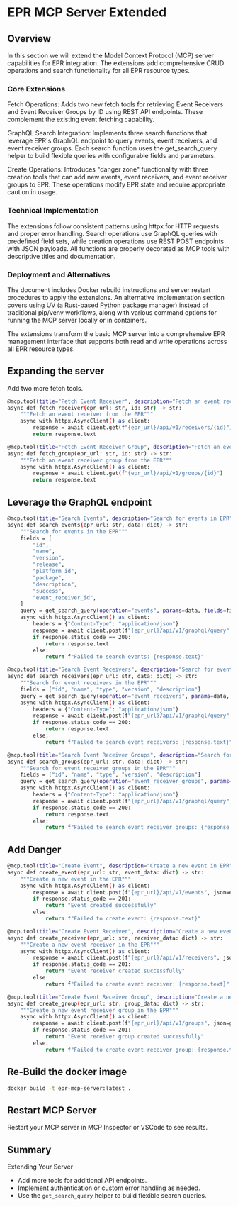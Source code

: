 # EPR MCP Server Extended

## Overview

In this section we will extend the Model Context Protocol (MCP) server capabilities for EPR integration. The extensions add comprehensive CRUD operations and search functionality for all EPR resource types.

### Core Extensions

Fetch Operations: Adds two new fetch tools for retrieving Event Receivers and Event Receiver Groups by ID using REST API endpoints. These complement the existing event fetching capability.

GraphQL Search Integration: Implements three search functions that leverage EPR's GraphQL endpoint to query events, event receivers, and event receiver groups. Each search function uses the get_search_query helper to build flexible queries with configurable fields and parameters.

Create Operations: Introduces "danger zone" functionality with three creation tools that can add new events, event receivers, and event receiver groups to EPR. These operations modify EPR state and require appropriate caution in usage.

### Technical Implementation

The extensions follow consistent patterns using httpx for HTTP requests and proper error handling. Search operations use GraphQL queries with predefined field sets, while creation operations use REST POST endpoints with JSON payloads. All functions are properly decorated as MCP tools with descriptive titles and documentation.

###  Deployment and Alternatives

The document includes Docker rebuild instructions and server restart procedures to apply the extensions. An alternative implementation section covers using UV (a Rust-based Python package manager) instead of traditional pip/venv workflows, along with various command options for running the MCP server locally or in containers.

The extensions transform the basic MCP server into a comprehensive EPR management interface that supports both read and write operations across all EPR resource types.

## Expanding the server

Add two more fetch tools.

```bash
@mcp.tool(title="Fetch Event Receiver", description="Fetch an event receiver from EPR")
async def fetch_receiver(epr_url: str, id: str) -> str:
    """Fetch an event receiver from the EPR"""
    async with httpx.AsyncClient() as client:
        response = await client.get(f"{epr_url}/api/v1/receivers/{id}")
        return response.text

@mcp.tool(title="Fetch Event Receiver Group", description="Fetch an event receiver group from EPR")
async def fetch_group(epr_url: str, id: str) -> str:
    """Fetch an event receiver group from the EPR"""
    async with httpx.AsyncClient() as client:
        response = await client.get(f"{epr_url}/api/v1/groups/{id}")
        return response.text
```

## Leverage the GraphQL endpoint

```bash
@mcp.tool(title="Search Events", description="Search for events in EPR")
async def search_events(epr_url: str, data: dict) -> str:
    """Search for events in the EPR"""
    fields = [
        "id",
        "name",
        "version",
        "release",
        "platform_id",
        "package",
        "description",
        "success",
        "event_receiver_id",
    ]
    query = get_search_query(operation="events", params=data, fields=fields)
    async with httpx.AsyncClient() as client:
        headers = {"Content-Type": "application/json"}
        response = await client.post(f"{epr_url}/api/v1/graphql/query", json=query.as_dict_query(), headers=headers)
        if response.status_code == 200:
            return response.text
        else:
            return f"Failed to search events: {response.text}"

@mcp.tool(title="Search Event Receivers", description="Search for event receivers in EPR")
async def search_receivers(epr_url: str, data: dict) -> str:
    """Search for event receivers in the EPR"""
    fields = ["id", "name", "type", "version", "description"]
    query = get_search_query(operation="event_receivers", params=data, fields=fields)
    async with httpx.AsyncClient() as client:
        headers = {"Content-Type": "application/json"}
        response = await client.post(f"{epr_url}/api/v1/graphql/query", json=query.as_dict_query(), headers=headers)
        if response.status_code == 200:
            return response.text
        else:
            return f"Failed to search event receivers: {response.text}"

@mcp.tool(title="Search Event Receiver Groups", description="Search for event receiver groups in EPR")
async def search_groups(epr_url: str, data: dict) -> str:
    """Search for event receiver groups in the EPR"""
    fields = ["id", "name", "type", "version", "description"]
    query = get_search_query(operation="event_receiver_groups", params=data, fields=fields)
    async with httpx.AsyncClient() as client:
        headers = {"Content-Type": "application/json"}
        response = await client.post(f"{epr_url}/api/v1/graphql/query", json=query.as_dict_query(), headers=headers)
        if response.status_code == 200:
            return response.text
        else:
            return f"Failed to search event receiver groups: {response.text}"
```

## Add Danger

```bash
@mcp.tool(title="Create Event", description="Create a new event in EPR")
async def create_event(epr_url: str, event_data: dict) -> str:
    """Create a new event in the EPR"""
    async with httpx.AsyncClient() as client:
        response = await client.post(f"{epr_url}/api/v1/events", json=event_data)
        if response.status_code == 201:
            return "Event created successfully"
        else:
            return f"Failed to create event: {response.text}"

@mcp.tool(title="Create Event Receiver", description="Create a new event receiver in EPR")
async def create_receiver(epr_url: str, receiver_data: dict) -> str:
    """Create a new event receiver in the EPR"""
    async with httpx.AsyncClient() as client:
        response = await client.post(f"{epr_url}/api/v1/receivers", json=receiver_data)
        if response.status_code == 201:
            return "Event receiver created successfully"
        else:
            return f"Failed to create event receiver: {response.text}"

@mcp.tool(title="Create Event Receiver Group", description="Create a new event receiver group in EPR")
async def create_group(epr_url: str, group_data: dict) -> str:
    """Create a new event receiver group in the EPR"""
    async with httpx.AsyncClient() as client:
        response = await client.post(f"{epr_url}/api/v1/groups", json=group_data)
        if response.status_code == 201:
            return "Event receiver group created successfully"
        else:
            return f"Failed to create event receiver group: {response.text}"
```

## Re-Build the docker image

```bash
docker build -t epr-mcp-server:latest .
```

## Restart MCP Server

Restart your MCP server in MCP Inspector or VSCode to see results.


## Summary

Extending Your Server

- Add more tools for additional API endpoints.
- Implement authentication or custom error handling as needed.
- Use the `get_search_query` helper to build flexible search queries.

